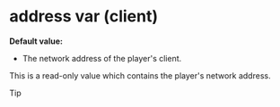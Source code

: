 # address var (client)
**Default value:**
+   The network address of the player\'s client.


This is a read-only value which contains the player\'s network
address.

> [!TIP] 
> 